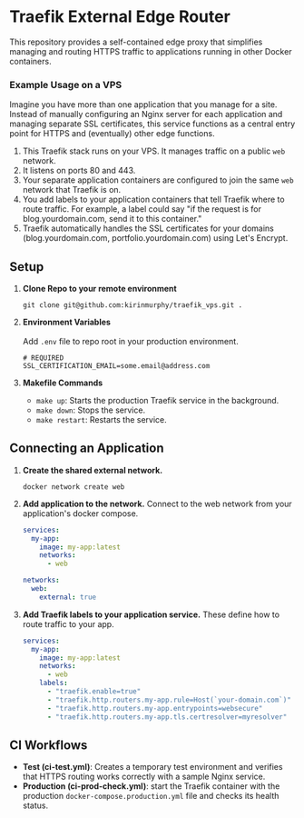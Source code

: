 # **Traefik External Edge Router**

This repository provides a self-contained edge proxy that simplifies managing and routing HTTPS traffic to applications running in other Docker containers.

### **Example Usage on a VPS**

Imagine you have more than one application that you manage for a site. Instead of manually configuring an Nginx server for each application and managing separate SSL certificates, this service functions as a central entry point for HTTPS and (eventually) other edge functions.

1. This Traefik stack runs on your VPS. It manages traffic on a public `web` network.
2. It listens on ports 80 and 443.
3. Your separate application containers are configured to join the same `web` network that Traefik is on.
4. You add labels to your application containers that tell Traefik where to route traffic. For example, a label could say "if the request is for blog.yourdomain.com, send it to this container."
5. Traefik automatically handles the SSL certificates for your domains (blog.yourdomain.com, portfolio.yourdomain.com) using Let's Encrypt.

## **Setup**

1. **Clone Repo to your remote environment**

   ```
   git clone git@github.com:kirinmurphy/traefik_vps.git .
   ```

2. **Environment Variables**  
   <br>
   Add `.env` file to repo root in your production environment.

   ```
   # REQUIRED
   SSL_CERTIFICATION_EMAIL=some.email@address.com
   ```

3. **Makefile Commands**

   - `make up`: Starts the production Traefik service in the background.
   - `make down`: Stops the service.
   - `make restart`: Restarts the service.

## **Connecting an Application**

1. **Create the shared external network.**

   ```
   docker network create web
   ```

2. **Add application to the network.** Connect to the web network from your application's docker compose.

   ```yml
   services:
     my-app:
       image: my-app:latest
       networks:
         - web

   networks:
     web:
       external: true
   ```

3. **Add Traefik labels to your application service.** These define how to route traffic to your app.

   ```yml
   services:
     my-app:
       image: my-app:latest
       networks:
         - web
       labels:
         - "traefik.enable=true"
         - "traefik.http.routers.my-app.rule=Host(`your-domain.com`)"
         - "traefik.http.routers.my-app.entrypoints=websecure"
         - "traefik.http.routers.my-app.tls.certresolver=myresolver"
   ```

## **CI Workflows**

- **Test (ci-test.yml)**: Creates a temporary test environment and verifies that HTTPS routing works correctly with a sample Nginx service.
- **Production (ci-prod-check.yml)**: start the Traefik container with the production `docker-compose.production.yml` file and checks its health status.
